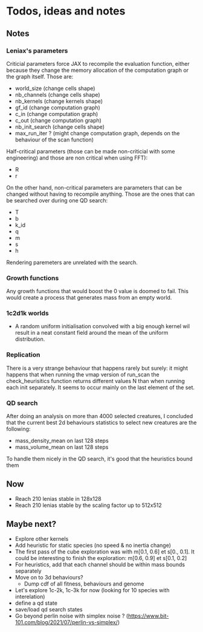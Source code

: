 # Todos, ideas and notes 

## Notes

### Leniax's parameters
Criticial parameters force JAX to recompile the evaluation function, either because they change the memory allocation of the computation graph or the graph itself. Those are:
- world_size        (change cells shape)
- nb_channels       (change cells shape)
- nb_kernels        (change kernels shape)
- gf_id             (change computation graph)
- c_in              (change computation graph)
- c_out             (change computation graph)
- nb_init_search    (change cells shape)
- max_run_iter ?    (might change computation graph, depends on the behaviour of the scan function)

Half-critical parameters (those can be made non-criticial with some engineering) and those are non critical when using FFT):
- R
- r

On the other hand, non-critical parameters are parameters that can be changed without having to recompile anything. Those are the ones that can be searched over during one QD search:
- T
- b
- k_id
- q
- m
- s
- h

Rendering paremeters are unrelated with the search.

### Growth functions
Any growth functions that would boost the 0 value is doomed to fail. This would create a process that generates mass from an empty world.

### 1c2d1k worlds
- A random uniform initialisation convolved with a big enough kernel wil result in a neat constant field around the mean of the uniform distribution.

### Replication
There is a very strange behaviour that happens rarely but surely: it might happens that when running the vmap version of run_scan the check_heurisitics function returns different values N than when running each init separately.
It seems to occur mainly on the last element of the set.

### QD search
After doing an analysis on more than 4000 selected creatures, I concluded that the current best 2d behaviours statistics to select new creatures are the following:
- mass_density_mean on last 128 steps
- mass_volume_mean on last 128 steps

To handle them nicely in the QD search, it's good that the heuristics bound them

## Now
- Reach 210 lenias stable in 128x128
- Reach 210 lenias stable by the scaling factor up to 512x512


## Maybe next?
- Explore other kernels
- Add heuristic for static species (no speed & no inertia change)
- The first pass of the cube exploration was with m[0.1, 0.6] et s[0., 0.1]. It could be interesting to finish the exploration: m[0.6, 0.9] et s[0.1, 0.2]
- For heuristics, add that each channel should be within mass bounds separately
- Move on to 3d behaviours? 
    - Dump cdf of all fitness, behaviours and genome
- Let's explore 1c-2k, 1c-3k for now (looking for 10 species with interelation)
- define a qd state
- save/load qd search states
-  Go beyond perlin noise with simplex noise ? (https://www.bit-101.com/blog/2021/07/perlin-vs-simplex/)

